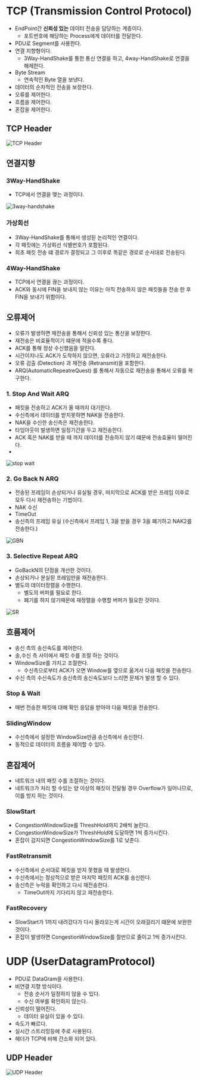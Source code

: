 #  TCP (Transmission Control Protocol)
- EndPoint간 **신뢰성 있는** 데이터 전송을 담당하는 계층이다.
  - 포트번호에 해당하는 Process에게 데이터를 전달한다.
- PDU로 Segment를 사용한다.
- 연결 지향형이다.
  - 3Way-HandShake를 통한 통신 연결을 하고, 4way-HandShake로 연결을 해제한다.
- Byte Stream
   - 연속적인 Byte 열을 보낸다.
- 데이터의 순차적인 전송을 보장한다.
- 오류를 제어한다.
- 흐름을 제어한다.
- 혼잡을 제어한다.

## TCP Header
![TCP Header](https://user-images.githubusercontent.com/57896918/159167310-845174f6-cf7a-47cc-86cf-b8cc2be6246c.png)

## 연결지향

### 3Way-HandShake
- TCP에서 연결을 맺는 과정이다.

![3way-handshake](https://user-images.githubusercontent.com/57896918/159167298-8b71e1f5-6357-4236-bb0c-a47529d4556b.png)

### 가상회선
- 3Way-HandShake를 통해서 생성된 논리적인 연결이다.
- 각 패킷에는 가상회선 식별번호가 포함된다.
- 최초 패킷 전송 떄 경로가 결정되고 그 이후로 똑같은 경로로 순서대로 전송된다.

### 4Way-HandShake
- TCP에서 연결을 끊는 과정이다.
- ACK와 동시에 FIN을 보내지 않는 이유는 아직 전송하지 않은 패킷들을 전송 한 후 FIN을 보내기 위함이다.



## 오류제어
- 오류가 발생하면 재전송을 통해서 신뢰성 있는 통신을 보장한다.
- 재전송은 비효율적이기 떄문에 적을수록 좋다.
- ACK를 통해 정상 수신했음을 알린다.
- 시간이지나도 ACK가 도착하지 않으면, 오류라고 가정하고 재전송한다.
- 오류 검출 (Detection) 과 재전송 (Retransmit)을 포함한다.
- ARQ(AutomaticRepeatreQuest) 를 통해서 자동으로 재전송을 통해서 오류를 복구한다.

### 1. Stop And Wait ARQ
- 패킷을 전송하고 ACK가 올 때까지 대기한다.
- 수신측에서 데이터를 받지못하면 NAK을 전송한다.
- NAK을 수신한 송신측은 재전송한다.
- 타임아웃이 발생하면 일정기간을 두고 재전송한다.
- ACK 혹은 NAK를 받을 때 까지 데이터를 전송하지 않기 떄문에 전송효율이 떨어진다.
- 
![stop   wait](https://user-images.githubusercontent.com/57896918/163091486-c7b440c8-48e5-459c-adc2-8ce1894aa3b8.png)

### 2. Go Back N ARQ
- 전송된 프레임이 손상되거나 유실될 경우, 마지막으로 ACK를 받은 프레임 이후로 모두 다시 재전송하는 기법이다.
- NAK 수신
- TimeOut
- 송신측의 프레임 유실 (수신측에서 프레임 1, 3을 받을 경우 3을 폐기하고 NAK2를 전송한다.)

![GBN](https://user-images.githubusercontent.com/57896918/163091500-11209de5-ad97-49f8-ace4-6429e0e8708c.png)


### 3. Selective Repeat ARQ
- GoBackN의 단점을 개선한 것이다.
- 손상되거나 분실된 프레임만을 재전송한다.
- 별도의 데이터정렬을 수행한다.
  - 별도의 버퍼를 필요로 한다.
  - 폐기를 하지 않기때문에 재정렬을 수행할 버퍼가 필요한 것이다.

![SR](https://user-images.githubusercontent.com/57896918/163091673-f3eb544f-39f3-4f3d-b0e6-f8df0a0213b1.png)

## 흐름제어
- 송신 측의 송신속도를 제어한다.
- 송,수신 측 사이에서 패킷 수를 조절 하는 것이다.
- WindowSize를 가지고 조절한다.
  - 수신측으로부터 ACK가 오면 Window를 옆으로 옮겨서 다음 패킷을 전송한다.
- 수신 측의 수신속도가 송신측의 송신속도보다 느리면 문제가 발생 할 수 있다.

### Stop & Wait
- 매번 전송한 패킷에 대해 확인 응답을 받아야 다음 패킷을 전송한다.

### SlidingWindow
- 수신측에서 설정한 WindowSize만큼 송신측에서 송신한다.
- 동적으로 데이터의 흐름을 제어할 수 있다.


## 혼잡제어
- 네트워크 내의 패킷 수를 조절하는 것이다.
- 네트워크가 처리 할 수있는 양 이상의 패킷이 전달될 경우 Overflow가 일어나므로, 이를 방지 하는 것이다.

### SlowStart
- CongestionWindowSize를 ThreshHold까지 2배씩 늘린다.
- CongestionWindowSize가 ThreshHold에 도달하면 1씩 증가시킨다.
- 혼잡이 감지되면 CongestionWindowSize를 1로 낮춘다.

### FastRetransmit
- 수신측에서 순서대로 패킷을 받지 못했을 때 발생한다.
- 수신측에서는 정상적으로 받은 마지막 패킷의 ACK를 송신한다.
- 송신측은 누락을 확인하고 다시 재전송한다.
    - TimeOut까지 기다리지 않고 재전송한다.

### FastRecovery
- SlowStart가 1까지 내려갔다가 다시 올라오는게 시간이 오래걸리기 떄문에 보완한 것이다.
- 혼잡이 발생하면 CongestionWindowSize를 절반으로 줄이고 1씩 증가시킨다.


# UDP (UserDatagramProtocol)
- PDU로 DataGram을 사용한다.
- 비연결 지향 방식이다.
  - 전송 순서가 일정하지 않을 수 있다.
  - 수신 여부를 확인하지 않는다.
- 신뢰성이 떨어진다.
  - 데이터 유실이 있을 수 있다.
- 속도가 빠르다.
- 실시간 스트리밍등에 주로 사용된다.
- 헤더가 TCP에 비해 간소화 되어 있다.

## UDP Header
![UDP Header](https://user-images.githubusercontent.com/57896918/159167336-e49ca39d-79fc-480f-a5d8-f96cb93a087f.png)

